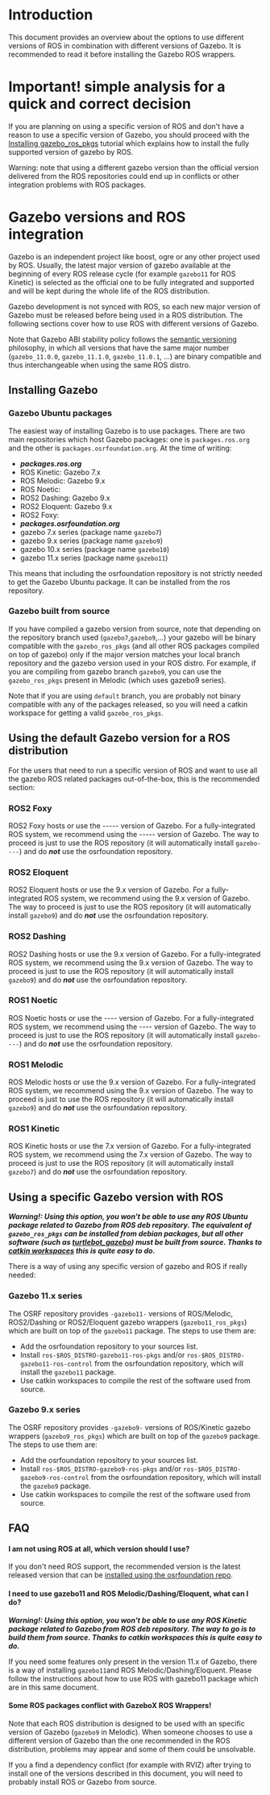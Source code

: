 # Introduction

This document provides an overview about the options to use different versions of ROS
 in combination with different versions of Gazebo.
It is recommended to read it before installing the Gazebo ROS wrappers.

# Important! simple analysis for a quick and correct decision

If you are planning on using a specific version of ROS and don't have a reason
to use a specific version of Gazebo, you should proceed with the
[Installing gazebo\_ros\_pkgs](http://gazebosim.org/tutorials?tut=ros_installing&cat=connect_ros)
tutorial which explains how to install the fully supported version of gazebo
by ROS.

Warning: note that using a different gazebo version than the official version delivered from the ROS
repositories could end up in conflicts or other integration problems with ROS packages.

# Gazebo versions and ROS integration

Gazebo is an independent project like boost, ogre or
any other project used by ROS. Usually, the latest major version of gazebo
available at the beginning of every ROS release cycle (for example `gazebo11`
for ROS Kinetic) is selected as the official one to be fully integrated and
supported and will be kept during the whole life of the ROS distribution.

Gazebo development is not synced with ROS, so each new major version of Gazebo
must be released before being used in a ROS distribution.  The following
sections cover how to use ROS with different versions of Gazebo.

Note that Gazebo ABI stability policy follows the
[semantic versioning](http://semver.org/) philosophy, in which all versions
that have the same major number (`gazebo_11.0.0`, `gazebo_11.1.0`,
`gazebo_11.0.1`, ...) are binary compatible and thus interchangeable when using
the same ROS distro.

## Installing Gazebo

### Gazebo Ubuntu packages

The easiest way of installing Gazebo is to use packages. There are two main repositories which host Gazebo packages: one is `packages.ros.org` and the other is `packages.osrfoundation.org`. At the time of writing:

 * ***packages.ros.org***
  *  ROS Kinetic: Gazebo 7.x
  *  ROS Melodic: Gazebo 9.x
  *  ROS Noetic:
  *  ROS2 Dashing: Gazebo 9.x
  *  ROS2 Eloquent: Gazebo 9.x
  *  ROS2 Foxy:
 * ***packages.osrfoundation.org***
  * gazebo 7.x series (package name `gazebo7`)
  * gazebo 9.x series (package name `gazebo9`)
  * gazebo 10.x series (package name `gazebo10`)
  * gazebo 11.x series (package name `gazebo11`)

This means that including the osrfoundation repository is not strictly needed to get the Gazebo Ubuntu package.
It can be installed from the ros repository.

### Gazebo built from source

If you have compiled a gazebo version from source, note that depending on the
repository branch used (`gazebo7`,`gazebo9`,...) your gazebo will be
binary compatible with the `gazebo_ros_pkgs` (and all other ROS packages compiled
on top of gazebo) only if the major version matches your local branch
repository and the gazebo version used in your ROS distro.  For example, if you
are compiling from gazebo branch `gazebo9`, you can use the `gazebo_ros_pkgs`
present in Melodic (which uses gazebo9 series).

Note that if you are using `default` branch, you are probably not binary
compatible with any of the packages released, so you will need a catkin
workspace for getting a valid `gazebo_ros_pkgs`.

## Using the default Gazebo version for a ROS distribution

For the users that need to run a specific version of ROS
 and want to use all the gazebo ROS related packages out-of-the-box,
 this is the recommended section:

### ROS2 Foxy
ROS2 Foxy hosts or use the ----- version of Gazebo.
For a fully-integrated ROS system, we recommend using the ----- version of
Gazebo.  The way to proceed is just to use the ROS repository (it will
automatically install `gazebo----`) and do ***not*** use the osrfoundation
repository.

### ROS2 Eloquent
ROS2 Eloquent hosts or use the 9.x version of Gazebo.
For a fully-integrated ROS system, we recommend using the 9.x version of
Gazebo.  The way to proceed is just to use the ROS repository (it will
automatically install `gazebo9`) and do ***not*** use the osrfoundation
repository.

### ROS2 Dashing
ROS2 Dashing hosts or use the 9.x version of Gazebo.
For a fully-integrated ROS system, we recommend using the 9.x version of
Gazebo.  The way to proceed is just to use the ROS repository (it will
automatically install `gazebo9`) and do ***not*** use the osrfoundation
repository.

### ROS1 Noetic
ROS Noetic hosts or use the ---- version of Gazebo.
For a fully-integrated ROS system, we recommend using the ---- version of
Gazebo.  The way to proceed is just to use the ROS repository (it will
automatically install `gazebo----`) and do ***not*** use the osrfoundation
repository.

### ROS1 Melodic
ROS Melodic hosts or use the 9.x version of Gazebo.
For a fully-integrated ROS system, we recommend using the 9.x version of
Gazebo.  The way to proceed is just to use the ROS repository (it will
automatically install `gazebo9`) and do ***not*** use the osrfoundation
repository.

### ROS1 Kinetic

ROS Kinetic hosts or use the 7.x version of Gazebo.
For a fully-integrated ROS system, we recommend using the 7.x version of
Gazebo.  The way to proceed is just to use the ROS repository (it will
automatically install `gazebo7`) and do ***not*** use the osrfoundation
repository.

## Using a specific Gazebo version with ROS
***Warning!: Using this option, you won't be able to use any ROS Ubuntu package
related to Gazebo from ROS deb repository.  The equivalent of `gazebo_ros_pkgs`
can be installed from debian packages, but all other software (such as
[turtlebot_gazebo](http://wiki.ros.org/turtlebot_gazebo)) must be built from
source.  Thanks to [catkin workspaces](http://wiki.ros.org/catkin/Tutorials/create_a_workspace)
this is quite easy to do.***

There is a way of using any specific version of gazebo and ROS if really needed:

### Gazebo 11.x series

The OSRF repository provides `-gazebo11-` versions of ROS/Melodic, ROS2/Dashing
or ROS2/Eloquent gazebo wrappers (`gazebo11_ros_pkgs`) which are built on top of
the `gazebo11` package.  The steps to use them are:

 * Add the osrfoundation repository to your sources list.
 * Install `ros-$ROS_DISTRO-gazebo11-ros-pkgs` and/or `ros-$ROS_DISTRO-gazebo11-ros-control`
   from the osrfoundation repository, which will install the `gazebo11` package.
 * Use catkin workspaces to compile the rest of the software used from source.

### Gazebo 9.x series

The OSRF repository provides `-gazebo9-` versions of ROS/Kinetic gazebo
wrappers (`gazebo9_ros_pkgs`) which are built on top of the `gazebo9` package.
The steps to use them are:

 * Add the osrfoundation repository to your sources list.
 * Install `ros-$ROS_DISTRO-gazebo9-ros-pkgs` and/or `ros-$ROS_DISTRO-gazebo9-ros-control`
   from the osrfoundation repository, which will install the `gazebo9` package.
 * Use catkin workspaces to compile the rest of the software used from source.


## FAQ

#### I am not using ROS at all, which version should I use?

If you don't need ROS support, the recommended version is the latest released version that can be
 [installed using the osrfoundation repo](http://gazebosim.org/install).

#### I need to use gazebo11 and ROS Melodic/Dashing/Eloquent, what can I do?
***Warning!: Using this option, you won't be able to use any ROS Kinetic package
related to Gazebo from ROS deb repository. The way to go is to build them from
source. Thanks to catkin workspaces this is quite easy to do.***

If you need some features only present in the version 11.x of Gazebo, there
is a way of installing `gazebo11`and ROS Melodic/Dashing/Eloquent. Please
follow the instructions about how to use ROS with gazebo11 package which
are in this same document.

#### Some ROS packages conflict with GazeboX ROS Wrappers!

Note that each ROS distribution is designed to be used with an specific version
of Gazebo (`gazebo9` in Melodic). When someone chooses to use a different version
of Gazebo than the one recommended in the ROS distribution, problems may appear
and some of them could be unsolvable.

If you a find a dependency conflict (for example with RVIZ) after trying to
install one of the versions described in this document, you will need to
probably install ROS or Gazebo from source.
